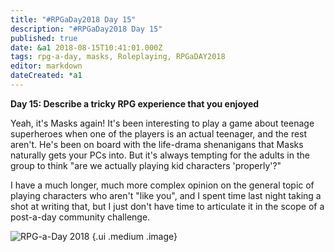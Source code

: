 ```yaml
---
title: "#RPGaDay2018 Day 15"
description: "#RPGaDay2018 Day 15"
published: true
date: &a1 2018-08-15T10:41:01.000Z
tags: rpg-a-day, masks, Roleplaying, RPGaDAY2018
editor: markdown
dateCreated: *a1
---
```


**Day 15: Describe a tricky RPG experience that you enjoyed**

Yeah, it's Masks again! It's been interesting to play a game about teenage superheroes when one of the players is an actual teenager, and the rest aren't. He's been on board with the life-drama shenanigans that Masks naturally gets your PCs into. But it's always tempting for the adults in the group to think "are we actually playing kid characters 'properly'?"

I have a much longer, much more complex opinion on the general topic of playing characters who aren't "like you", and I spent time last night taking a shot at writing that, but I just don't have time to articulate it in the scope of a post-a-day community challenge.

<!-- more -->

![RPG-a-Day 2018](/assets/rpg/RPG-a-Day%202018.jpg) {.ui .medium .image}